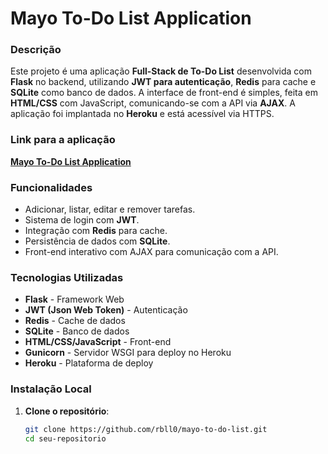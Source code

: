 # Mayo To-Do List Application

### Descrição
Este projeto é uma aplicação **Full-Stack de To-Do List** desenvolvida com **Flask** no backend, utilizando **JWT para autenticação**, **Redis** para cache e **SQLite** como banco de dados. A interface de front-end é simples, feita em **HTML/CSS** com JavaScript, comunicando-se com a API via **AJAX**. A aplicação foi implantada no **Heroku** e está acessível via HTTPS.

### Link para a aplicação
[**Mayo To-Do List Application**](https://mayo-project-77efda65b3ff.herokuapp.com/)

### Funcionalidades
- Adicionar, listar, editar e remover tarefas.
- Sistema de login com **JWT**.
- Integração com **Redis** para cache.
- Persistência de dados com **SQLite**.
- Front-end interativo com AJAX para comunicação com a API.

### Tecnologias Utilizadas
- **Flask** - Framework Web
- **JWT (Json Web Token)** - Autenticação
- **Redis** - Cache de dados
- **SQLite** - Banco de dados
- **HTML/CSS/JavaScript** - Front-end
- **Gunicorn** - Servidor WSGI para deploy no Heroku
- **Heroku** - Plataforma de deploy

### Instalação Local

1. **Clone o repositório**:
   ```bash
   git clone https://github.com/rbll0/mayo-to-do-list.git
   cd seu-repositorio
